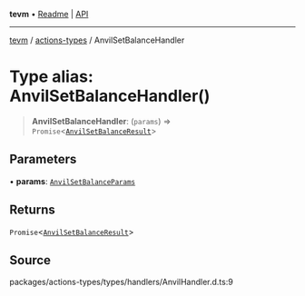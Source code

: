 **tevm** • [Readme](../../README.md) \| [API](../../modules.md)

***

[tevm](../../README.md) / [actions-types](../README.md) / AnvilSetBalanceHandler

# Type alias: AnvilSetBalanceHandler()

> **AnvilSetBalanceHandler**: (`params`) => `Promise`\<[`AnvilSetBalanceResult`](AnvilSetBalanceResult.md)\>

## Parameters

• **params**: [`AnvilSetBalanceParams`](AnvilSetBalanceParams.md)

## Returns

`Promise`\<[`AnvilSetBalanceResult`](AnvilSetBalanceResult.md)\>

## Source

packages/actions-types/types/handlers/AnvilHandler.d.ts:9

